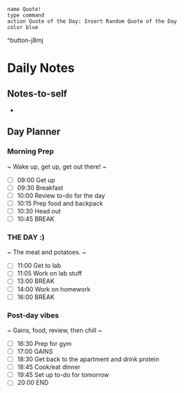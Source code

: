 ```button
name Quote!
type command
action Quote of the Day: Insert Random Quote of the Day
color blue
```
^button-j8mj
# Daily Notes
## Notes-to-self
- 

## Day Planner
### Morning Prep
~
Wake up, get up, get out there!
~
- [ ] 09:00 Get up
- [ ] 09:30 Breakfast
- [ ] 10:00 Review to-do for the day
- [ ] 10:15 Prep food and backpack
- [ ] 10:30 Head out
- [ ] 10:45 BREAK

### THE DAY :)
~
The meat and potatoes.
~
- [ ] 11:00 Get to lab
- [ ] 11:05 Work on lab stuff
- [ ] 13:00 BREAK
- [ ] 14:00 Work on homework
- [ ] 16:00 BREAK

### Post-day vibes
~
Gains, food, review, then chill
~
- [ ] 16:30 Prep for gym
- [ ] 17:00 GAINS
- [ ] 18:30 Get back to the apartment and drink protein
- [ ] 18:45 Cook/eat dinner
- [ ] 19:45 Set up to-do for tomorrow
- [ ] 20:00 END